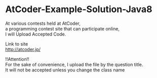 # AtCoder-Example-Solution-Java8
At various contests held at AtCoder,<br>
a programming contest site that can participate online,<br>
I will Upload Accepted Code.

Link to site<br>
http://atcoder.jp/

!!Attention!!<br>
For the sake of convenience, I upload the file by the question title. <br>
It will not be accepted unless you change the class name


